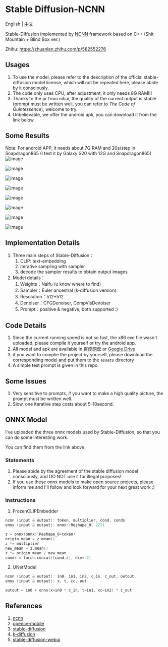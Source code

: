 # Stable Diffusion-NCNN

English | [中文](https://github.com/EdVince/Stable-Diffusion-NCNN/blob/main/README_zh.md)

Stable-Diffusion implemented by [NCNN](https://github.com/Tencent/ncnn) framework based on C++ (Shit Mountain + Blind Box ver.)

Zhihu: https://zhuanlan.zhihu.com/p/582552276



## Usages

1. To use the model, please refer to the description of the official stable-diffusion model license, which will not be repeated here, please abide by it consciously.
2. The code only uses CPU, after adjustment, it only needs 8G RAM!!!
3. Thanks to the pr from nihui, the quality of the current output is stable (prompt must be written well, you can refer to *The Code of Quintessence*),  welcome to try.
4. Unbelievable, we offer the android apk, you can download it from the link below.



## Some Results

Note: For android APP, it needs about 7G RAM and 20s/step in Snapdragon865 (I test it by Galaxy S20 with 12G and Snapdragon865) 
![image](./resources/android.jpg)

![image](./resources/result_15_42.png)

![image](./resources/result_15_42_1.png)

![image](./resources/result_15_1668336058.png)

![image](./resources/result_15_1668336279.png)

![image](./resources/result_15_1668336723.png)

![image](./resources/result_15_1668337168.png)

![image](./resources/result_15_1668337577.png)



## Implementation Details

1. Three main steps of Stable-Diffusion：
    1. CLIP: text-embedding
    2. iterative sampling with sampler
    3. decode the sampler results to obtain output images
2. Model details：
    1. Weights：Naifu (u know where to find)
    2. Sampler：Euler ancestral (k-diffusion version)
    3. Resolution：512*512
    4. Denoiser：CFGDenoiser, CompVisDenoiser
    4. Prompt：positive & negative, both supported :)



## Code Details

1. Since the current running speed is not so fast, the x86 exe file wasn't uploaded, please compile it yourself or try the android app.
2. All model and apk are available in [百度网盘](https://pan.baidu.com/s/1kO8HtTZRcyDbzA32ZzafSQ?pwd=6666) or [Google Drive](https://drive.google.com/drive/folders/1myB4uIQ2K5okl51XDbmYhetLF9rUyLZS?usp=sharing)
3. if you want to complie the project by yourself, please download the corresponding model and put them to the `assets` directory
4. A simple test prompt is given in this repo.



## Some Issues

1. Very sensitive to prompts, if you want to make a high quality picture, the prompt must be written well.
2. Slow, one iterative step costs about 5-10second.



## ONNX Model

I've uploaded the three onnx models used by Stable-Diffusion, so that you can do some interesting work.

You can find them from the link above.

### Statements

1. Please abide by the agreement of the stable diffusion model consciously, and DO NOT use it for illegal purposes!
2. If you use these onnx models to make open source projects, please inform me and I'll follow and look forward for your next great work :)

### Instructions

1. FrozenCLIPEmbedder

```C++
ncnn (input & output): token, multiplier, cond, conds
onnx (input & output): onnx::Reshape_0, 2271

z = onnx(onnx::Reshape_0=token)
origin_mean = z.mean()
z *= multiplier
new_mean = z.mean()
z *= origin_mean / new_mean
conds = torch.concat([cond,z], dim=-2)
```

2. UNetModel

```C++
ncnn (input & output): in0, in1, in2, c_in, c_out, outout
onnx (input & output): x, t, cc, out

outout = in0 + onnx(x=in0 * c_in, t=in1, cc=in2) * c_out
```

## References

1. [ncnn](https://github.com/Tencent/ncnn)
2. [opencv-mobile](https://github.com/nihui/opencv-mobile)
3. [stable-diffusion](https://github.com/CompVis/stable-diffusion)
4. [k-diffusion](https://github.com/crowsonkb/k-diffusion)
5. [stable-diffusion-webui](https://github.com/AUTOMATIC1111/stable-diffusion-webui)

